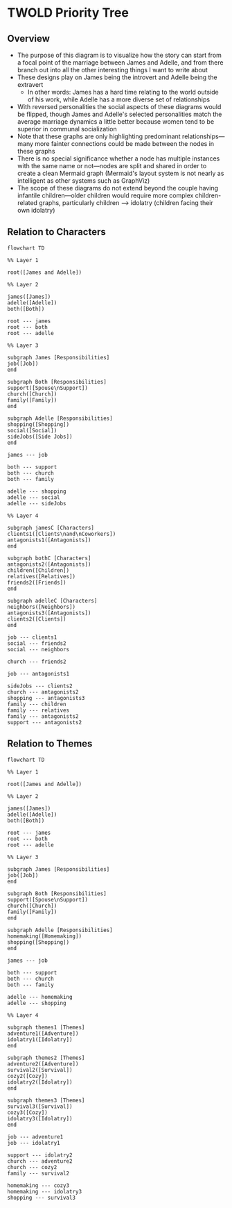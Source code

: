# TWOLD Priority Tree

## Overview

* The purpose of this diagram is to visualize how the story can start from a focal point of the marriage between James and Adelle, and from there branch out into all the other interesting things I want to write about
* These designs play on James being the introvert and Adelle being the extravert
  * In other words: James has a hard time relating to the world outside of his work, while Adelle has a more diverse set of relationships
* With reversed personalities the social aspects of these diagrams would be flipped, though James and Adelle's selected personalities match the average marriage dynamics a little better because women tend to be superior in communal socialization
* Note that these graphs are only highlighting predominant relationships—many more fainter connections could be made between the nodes in these graphs
* There is no special significance whether a node has multiple instances with the same name or not—nodes are split and shared in order to create a clean Mermaid graph (Mermaid's layout system is not nearly as intelligent as other systems such as GraphViz)
* The scope of these diagrams do not extend beyond the couple having infantile children—older children would require more complex children-related graphs, particularly children --> idolatry (children facing their own idolatry)

## Relation to Characters

```mermaid
flowchart TD

%% Layer 1

root([James and Adelle])

%% Layer 2

james([James])
adelle([Adelle])
both([Both])

root --- james
root --- both
root --- adelle

%% Layer 3

subgraph James [Responsibilities]
job([Job])
end

subgraph Both [Responsibilities]
support([Spouse\nSupport])
church([Church])
family([Family])
end

subgraph Adelle [Responsibilities]
shopping([Shopping])
social([Social])
sideJobs([Side Jobs])
end

james --- job

both --- support
both --- church
both --- family

adelle --- shopping
adelle --- social
adelle --- sideJobs

%% Layer 4

subgraph jamesC [Characters]
clients1([Clients\nand\nCoworkers])
antagonists1([Antagonists])
end

subgraph bothC [Characters]
antagonists2([Antagonists])
children([Children])
relatives([Relatives])
friends2([Friends])
end

subgraph adelleC [Characters]
neighbors([Neighbors])
antagonists3([Antagonists])
clients2([Clients])
end

job --- clients1
social --- friends2
social --- neighbors

church --- friends2

job --- antagonists1

sideJobs --- clients2
church --- antagonists2
shopping --- antagonists3
family --- children
family --- relatives
family --- antagonists2
support --- antagonists2
```

## Relation to Themes

```mermaid
flowchart TD

%% Layer 1

root([James and Adelle])

%% Layer 2

james([James])
adelle([Adelle])
both([Both])

root --- james
root --- both
root --- adelle

%% Layer 3

subgraph James [Responsibilities]
job([Job])
end

subgraph Both [Responsibilities]
support([Spouse\nSupport])
church([Church])
family([Family])
end

subgraph Adelle [Responsibilities]
homemaking([Homemaking])
shopping([Shopping])
end

james --- job

both --- support
both --- church
both --- family

adelle --- homemaking
adelle --- shopping

%% Layer 4

subgraph themes1 [Themes]
adventure1([Adventure])
idolatry1([Idolatry])
end

subgraph themes2 [Themes]
adventure2([Adventure])
survival2([Survival])
cozy2([Cozy])
idolatry2([Idolatry])
end

subgraph themes3 [Themes]
survival3([Survival])
cozy3([Cozy])
idolatry3([Idolatry])
end

job --- adventure1
job --- idolatry1

support --- idolatry2
church --- adventure2
church --- cozy2
family --- survival2

homemaking --- cozy3
homemaking --- idolatry3
shopping --- survival3

```

